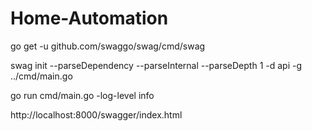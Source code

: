 # Home-Automation

go get -u github.com/swaggo/swag/cmd/swag

 swag init --parseDependency  --parseInternal --parseDepth 1 -d api -g ../cmd/main.go
 
 go run cmd/main.go -log-level info

 http://localhost:8000/swagger/index.html
